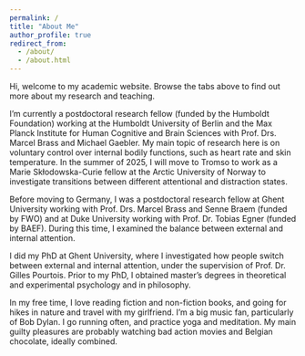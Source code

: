 ```yaml
---
permalink: /
title: "About Me"
author_profile: true
redirect_from: 
  - /about/
  - /about.html
---
```


Hi, welcome to my academic website. Browse the tabs above to find out more about my research and teaching.

I’m currently a postdoctoral research fellow (funded by the Humboldt Foundation) working at the Humboldt University of Berlin and the Max Planck Institute for Human Cognitive and Brain Sciences with Prof. Drs. Marcel Brass and Michael Gaebler. My main topic of research here is on voluntary control over internal bodily functions, such as heart rate and skin temperature. In the summer of 2025, I will move to Tromso to work as a Marie Skłodowska-Curie fellow at the Arctic University of Norway to investigate transitions between different attentional and distraction states.

Before moving to Germany, I was a postdoctoral research fellow at Ghent University working with Prof. Drs. Marcel Brass and Senne Braem (funded by FWO) and at Duke University working with Prof. Dr. Tobias Egner (funded by BAEF). During this time, I examined the balance between external and internal attention.

I did my PhD at Ghent University, where I investigated how people switch between external and internal attention, under the supervision of Prof. Dr. Gilles Pourtois. Prior to my PhD, I obtained master’s degrees in theoretical and experimental psychology and in philosophy.

In my free time, I love reading fiction and non-fiction books, and going for hikes in nature and travel with my girlfriend. I’m a big music fan, particularly of Bob Dylan. I go running often, and practice yoga and meditation. My main guilty pleasures are probably watching bad action movies and Belgian chocolate, ideally combined.


